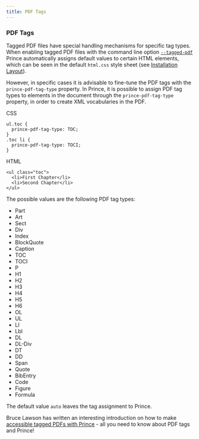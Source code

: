 ```yaml
---
title: PDF Tags
---
```


### PDF Tags

Tagged PDF files have special handling mechanisms for specific tag types. When enabling tagged PDF files with the command line option [`--tagged-pdf`](command-line.md#cl-tagged-pdf) Prince automatically assigns default values to certain HTML elements, which can be seen in the default `html.css` style sheet (see [Installation Layout](installation-layout.md#installation-layout)).

However, in specific cases it is advisable to fine-tune the PDF tags with the `prince-pdf-tag-type` property. In Prince, it is possible to assign PDF tag types to elements in the document through the `prince-pdf-tag-type` property, in order to create XML vocabularies in the PDF.

CSS


    ul.toc {
      prince-pdf-tag-type: TOC;
    }
    .toc li {
      prince-pdf-tag-type: TOCI;
    }

HTML


    <ul class="toc">
      <li>First Chapter</li>
      <li>Second Chapter</li>
    </ul>

The possible values are the following PDF tag types:

-   Part
-   Art
-   Sect
-   Div
-   Index
-   BlockQuote
-   Caption
-   TOC
-   TOCI
-   P
-   H1
-   H2
-   H3
-   H4
-   H5
-   H6
-   OL
-   UL
-   LI
-   Lbl
-   DL
-   DL-Div
-   DT
-   DD
-   Span
-   Quote
-   BibEntry
-   Code
-   Figure
-   Formula

The default value `auto` leaves the tag assignment to Prince.

Bruce Lawson has written an interesting introduction on how to make [accessible tagged PDFs with Prince](https://medium.com/@bruce_39084/making-accessible-tagged-pdfs-with-prince-ad7fd7a48711) - all you need to know about PDF tags and Prince!

